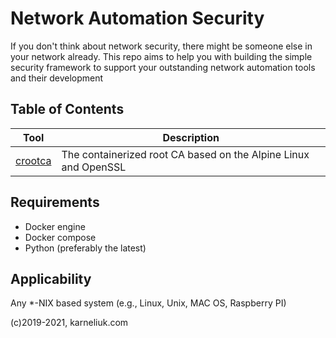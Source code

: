# Network Automation Security
If you don't think about network security, there might be someone else in your network already. This repo aims to help you with building the simple security framework to support your outstanding network automation tools and their development

## Table of Contents
Tool | Description
--- | --- 
 [crootca](https://github.com/akarneliuk/network-automation-security/tree/main/crootca) | The containerized root CA based on the Alpine Linux and OpenSSL

## Requirements
- Docker engine
- Docker compose
- Python (preferably the latest)

## Applicability
Any *-NIX based system (e.g., Linux, Unix, MAC OS, Raspberry PI)

(c)2019-2021, karneliuk.com